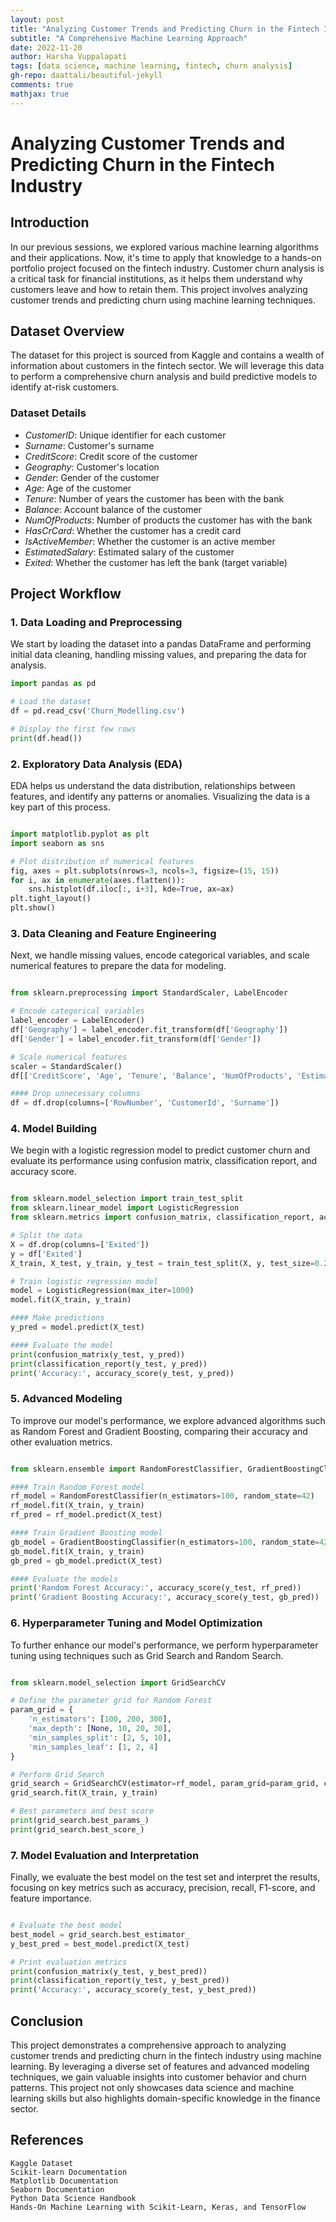 ```yaml
---
layout: post
title: "Analyzing Customer Trends and Predicting Churn in the Fintech Industry"
subtitle: "A Comprehensive Machine Learning Approach"
date: 2022-11-20
author: Harsha Vuppalapati
tags: [data science, machine learning, fintech, churn analysis]
gh-repo: daattali/beautiful-jekyll
comments: true
mathjax: true
---
```


# Analyzing Customer Trends and Predicting Churn in the Fintech Industry

## Introduction

In our previous sessions, we explored various machine learning algorithms and their applications. Now, it's time to apply that knowledge to a hands-on portfolio project focused on the fintech industry. Customer churn analysis is a critical task for financial institutions, as it helps them understand why customers leave and how to retain them. This project involves analyzing customer trends and predicting churn using machine learning techniques.

## Dataset Overview

The dataset for this project is sourced from Kaggle and contains a wealth of information about customers in the fintech sector. We will leverage this data to perform a comprehensive churn analysis and build predictive models to identify at-risk customers.

### Dataset Details
- *CustomerID*: Unique identifier for each customer
- *Surname*: Customer's surname
- *CreditScore*: Credit score of the customer
- *Geography*: Customer's location
- *Gender*: Gender of the customer
- *Age*: Age of the customer
- *Tenure*: Number of years the customer has been with the bank
- *Balance*: Account balance of the customer
- *NumOfProducts*: Number of products the customer has with the bank
- *HasCrCard*: Whether the customer has a credit card
- *IsActiveMember*: Whether the customer is an active member
- *EstimatedSalary*: Estimated salary of the customer
- *Exited*: Whether the customer has left the bank (target variable)

## Project Workflow

### 1. Data Loading and Preprocessing

We start by loading the dataset into a pandas DataFrame and performing initial data cleaning, handling missing values, and preparing the data for analysis.

```python
import pandas as pd

# Load the dataset
df = pd.read_csv('Churn_Modelling.csv')

# Display the first few rows
print(df.head())
```
### 2. Exploratory Data Analysis (EDA)

EDA helps us understand the data distribution, relationships between features, and identify any patterns or anomalies. Visualizing the data is a key part of this process.

```python

import matplotlib.pyplot as plt
import seaborn as sns

# Plot distribution of numerical features
fig, axes = plt.subplots(nrows=3, ncols=3, figsize=(15, 15))
for i, ax in enumerate(axes.flatten()):
    sns.histplot(df.iloc[:, i+3], kde=True, ax=ax)
plt.tight_layout()
plt.show()
``` 
### 3. Data Cleaning and Feature Engineering

Next, we handle missing values, encode categorical variables, and scale numerical features to prepare the data for modeling.

```python

from sklearn.preprocessing import StandardScaler, LabelEncoder

# Encode categorical variables
label_encoder = LabelEncoder()
df['Geography'] = label_encoder.fit_transform(df['Geography'])
df['Gender'] = label_encoder.fit_transform(df['Gender'])

# Scale numerical features
scaler = StandardScaler()
df[['CreditScore', 'Age', 'Tenure', 'Balance', 'NumOfProducts', 'EstimatedSalary']] = scaler.fit_transform(df[['CreditScore', 'Age', 'Tenure', 'Balance', 'NumOfProducts', 'EstimatedSalary']])

#### Drop unnecessary columns
df = df.drop(columns=['RowNumber', 'CustomerId', 'Surname'])
```
### 4. Model Building

We begin with a logistic regression model to predict customer churn and evaluate its performance using confusion matrix, classification report, and accuracy score.

```python

from sklearn.model_selection import train_test_split
from sklearn.linear_model import LogisticRegression
from sklearn.metrics import confusion_matrix, classification_report, accuracy_score

# Split the data
X = df.drop(columns=['Exited'])
y = df['Exited']
X_train, X_test, y_train, y_test = train_test_split(X, y, test_size=0.2, random_state=42)

# Train logistic regression model
model = LogisticRegression(max_iter=1000)
model.fit(X_train, y_train)

#### Make predictions
y_pred = model.predict(X_test)

#### Evaluate the model
print(confusion_matrix(y_test, y_pred))
print(classification_report(y_test, y_pred))
print('Accuracy:', accuracy_score(y_test, y_pred))
```
### 5. Advanced Modeling

To improve our model's performance, we explore advanced algorithms such as Random Forest and Gradient Boosting, comparing their accuracy and other evaluation metrics.

```python

from sklearn.ensemble import RandomForestClassifier, GradientBoostingClassifier

#### Train Random Forest model
rf_model = RandomForestClassifier(n_estimators=100, random_state=42)
rf_model.fit(X_train, y_train)
rf_pred = rf_model.predict(X_test)

#### Train Gradient Boosting model
gb_model = GradientBoostingClassifier(n_estimators=100, random_state=42)
gb_model.fit(X_train, y_train)
gb_pred = gb_model.predict(X_test)

#### Evaluate the models
print('Random Forest Accuracy:', accuracy_score(y_test, rf_pred))
print('Gradient Boosting Accuracy:', accuracy_score(y_test, gb_pred))
```
### 6. Hyperparameter Tuning and Model Optimization

To further enhance our model's performance, we perform hyperparameter tuning using techniques such as Grid Search and Random Search.

```python

from sklearn.model_selection import GridSearchCV

# Define the parameter grid for Random Forest
param_grid = {
    'n_estimators': [100, 200, 300],
    'max_depth': [None, 10, 20, 30],
    'min_samples_split': [2, 5, 10],
    'min_samples_leaf': [1, 2, 4]
}

# Perform Grid Search
grid_search = GridSearchCV(estimator=rf_model, param_grid=param_grid, cv=3, n_jobs=-1, verbose=2)
grid_search.fit(X_train, y_train)

# Best parameters and best score
print(grid_search.best_params_)
print(grid_search.best_score_)
```
### 7. Model Evaluation and Interpretation

Finally, we evaluate the best model on the test set and interpret the results, focusing on key metrics such as accuracy, precision, recall, F1-score, and feature importance.

```python

# Evaluate the best model
best_model = grid_search.best_estimator_
y_best_pred = best_model.predict(X_test)

# Print evaluation metrics
print(confusion_matrix(y_test, y_best_pred))
print(classification_report(y_test, y_best_pred))
print('Accuracy:', accuracy_score(y_test, y_best_pred))
```
## Conclusion

This project demonstrates a comprehensive approach to analyzing customer trends and predicting churn in the fintech industry using machine learning. By leveraging a diverse set of features and advanced modeling techniques, we gain valuable insights into customer behavior and churn patterns. This project not only showcases data science and machine learning skills but also highlights domain-specific knowledge in the finance sector.

## References 

    Kaggle Dataset
    Scikit-learn Documentation
    Matplotlib Documentation
    Seaborn Documentation
    Python Data Science Handbook
    Hands-On Machine Learning with Scikit-Learn, Keras, and TensorFlow

